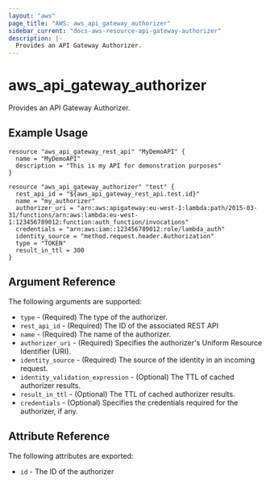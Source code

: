 ```yaml
---
layout: "aws"
page_title: "AWS: aws_api_gateway_authorizer"
sidebar_current: "docs-aws-resource-api-gateway-authorizer"
description: |-
  Provides an API Gateway Authorizer.
---
```


# aws\_api\_gateway\_authorizer

Provides an API Gateway Authorizer.

## Example Usage

```
resource "aws_api_gateway_rest_api" "MyDemoAPI" {
  name = "MyDemoAPI"
  description = "This is my API for demonstration purposes"
}

resource "aws_api_gateway_authorizer" "test" {
  rest_api_id = "${aws_api_gateway_rest_api.test.id}"
  name = "my_authorizer"
  authorizer_uri = "arn:aws:apigateway:eu-west-1:lambda:path/2015-03-31/functions/arn:aws:lambda:eu-west-1:123456789012:function:auth_function/invocations"
  credentials = "arn:aws:iam::123456789012:role/lambda_auth"
  identity_source = "method.request.header.Authorization"
  type = "TOKEN"
  result_in_ttl = 300
}
```

## Argument Reference

The following arguments are supported:

* `type` - (Required) The type of the authorizer.
* `rest_api_id` - (Required) The ID of the associated REST API
* `name` - (Required) The name of the authorizer.
* `authorizer_uri` - (Required) Specifies the authorizer's Uniform Resource Identifier (URI).
* `identity_source` - (Required) The source of the identity in an incoming request.
* `identity_validation_expression` - (Optional) The TTL of cached authorizer results.
* `result_in_ttl` - (Optional) The TTL of cached authorizer results.
* `credentials` - (Optional) Specifies the credentials required for the authorizer, if any.

## Attribute Reference

The following attributes are exported:

* `id` - The ID of the authorizer
